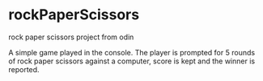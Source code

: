 # rockPaperScissors
rock paper scissors project from odin

A simple game played in the console. The player is prompted for 5 rounds of rock paper scissors against a computer, score is kept and the winner is reported.